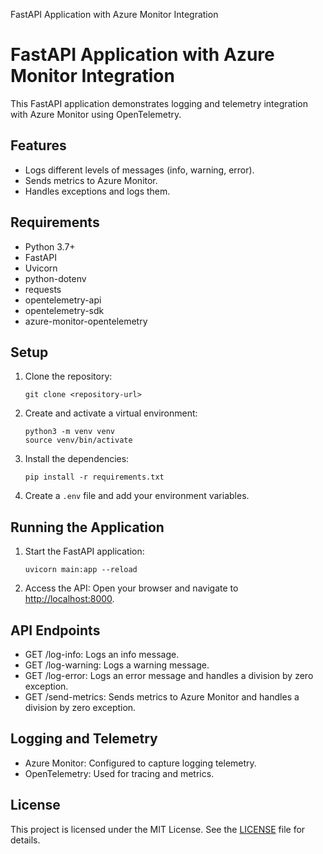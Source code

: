 FastAPI Application with Azure Monitor Integration
# FastAPI Application with Azure Monitor Integration

This FastAPI application demonstrates logging and telemetry integration with Azure Monitor using OpenTelemetry.

## Features
- Logs different levels of messages (info, warning, error).
- Sends metrics to Azure Monitor.
- Handles exceptions and logs them.

## Requirements
- Python 3.7+
- FastAPI
- Uvicorn
- python-dotenv
- requests
- opentelemetry-api
- opentelemetry-sdk
- azure-monitor-opentelemetry

## Setup
1. Clone the repository:
    ```
    git clone <repository-url>
    ```

2. Create and activate a virtual environment:
    ```
    python3 -m venv venv
    source venv/bin/activate
    ```

3. Install the dependencies:
    ```
    pip install -r requirements.txt
    ```

4. Create a `.env` file and add your environment variables.

## Running the Application
1. Start the FastAPI application:
    ```
    uvicorn main:app --reload
    ```

2. Access the API:
    Open your browser and navigate to [http://localhost:8000](http://localhost:8000).

## API Endpoints
- GET /log-info: Logs an info message.
- GET /log-warning: Logs a warning message.
- GET /log-error: Logs an error message and handles a division by zero exception.
- GET /send-metrics: Sends metrics to Azure Monitor and handles a division by zero exception.

## Logging and Telemetry
- Azure Monitor: Configured to capture logging telemetry.
- OpenTelemetry: Used for tracing and metrics.

## License
This project is licensed under the MIT License. See the [LICENSE](LICENSE) file for details.